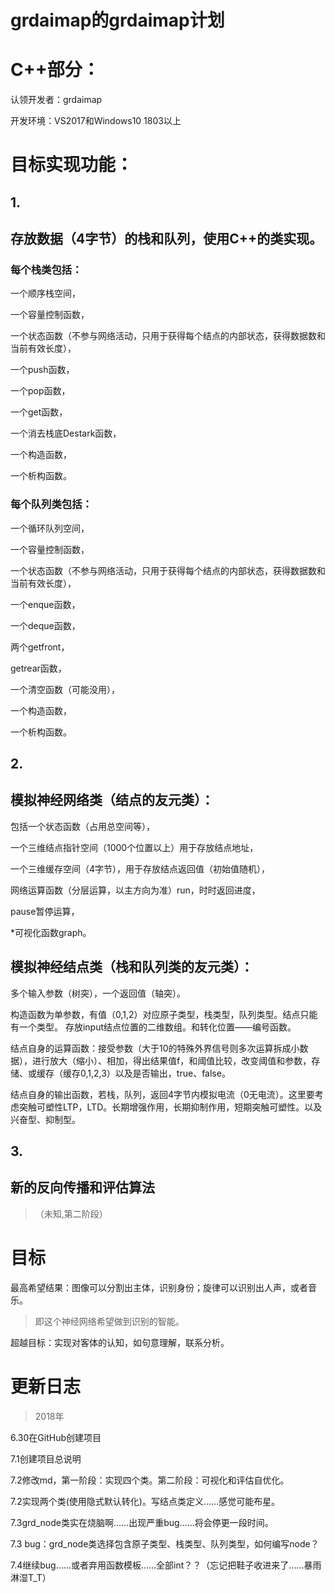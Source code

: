 # grdaimap的grdaimap计划


# **C++部分：**
认领开发者：grdaimap

开发环境：VS2017和Windows10 1803以上

# 目标实现功能：

## 1.
## **存放数据（4字节）的栈和队列，使用C++的类实现。**

### 每个**栈类**包括：

一个顺序栈空间，

一个容量控制函数，

一个状态函数（不参与网络活动，只用于获得每个结点的内部状态，获得数据数和当前有效长度），

一个push函数，

一个pop函数，

一个get函数，

一个消去栈底Destark函数，

一个构造函数，

一个析构函数。


### 每个**队列类**包括：

一个循环队列空间，

一个容量控制函数，

一个状态函数（不参与网络活动，只用于获得每个结点的内部状态，获得数据数和当前有效长度），

一个enque函数，

一个deque函数，

两个getfront，

getrear函数，

一个清空函数（可能没用），

一个构造函数，

一个析构函数。

## 2.
## **模拟神经网络类（结点的友元类）：**

包括一个状态函数（占用总空间等），

一个三维结点指针空间（1000个位置以上）用于存放结点地址，

一个三维缓存空间（4字节），用于存放结点返回值（初始值随机），

网络运算函数（分层运算，以主方向为准）run，时时返回进度，

pause暂停运算，

*可视化函数graph。


## **模拟神经结点类（栈和队列类的友元类）：**

多个输入参数（树突），一个返回值（轴突）。

构造函数为单参数，有值（0,1,2）对应原子类型，栈类型，队列类型。结点只能有一个类型。
存放input结点位置的二维数组。和转化位置——编号函数。

结点自身的运算函数：接受参数（大于10的特殊外界信号则多次运算拆成小数据），进行放大（缩小）、相加，得出结果值f，和阈值比较，改变阈值和参数，存储、或缓存（缓存0,1,2,3）以及是否输出，true、false。

结点自身的输出函数，若栈，队列，返回4字节内模拟电流（0无电流）。这里要考虑突触可塑性LTP，LTD。长期增强作用，长期抑制作用，短期突触可塑性。以及兴奋型、抑制型。


## 3.
## **新的反向传播和评估算法**
>（未知,第二阶段）


# 目标

最高希望结果：图像可以分割出主体，识别身份；旋律可以识别出人声，或者音乐。
>即这个神经网络希望做到识别的智能。

超越目标：实现对客体的认知，如句意理解，联系分析。

# 更新日志

>2018年

6.30在GitHub创建项目

7.1创建项目总说明

7.2修改md，第一阶段：实现四个类。第二阶段：可视化和评估自优化。

7.2实现两个类(使用隐式默认转化)。写结点类定义……感觉可能布星。

7.3grd_node类实在烧脑啊……出现严重bug……将会停更一段时间。

7.3 bug：grd_node类选择包含原子类型、栈类型、队列类型，如何编写node？

7.4继续bug……或者弃用函数模板……全部int？？（忘记把鞋子收进来了……暴雨淋湿T_T）
